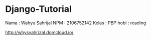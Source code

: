 # Django-Tutorial

Nama : Wahyu Sahrijal
NPM : 2106752142
Kelas : PBP
hobi : reading

http://whysyahrizal.domcloud.io/
